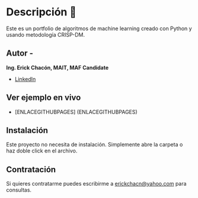 # Descripción 🚨
Este es un portfolio de algoritmos de machine learning creado con Python y usando metodología CRISP-DM. 

## Autor -
**Ing. Erick Chacón, MAIT, MAF Candidate**

* [LinkedIn](https://www.linkedin.com/in/erickfernandochacon/)

## Ver ejemplo en vivo
- [ENLACEGITHUBPAGES] (ENLACEGITHUBPAGES)

## Instalación
Este proyecto no necesita de instalación. Simplemente abre la carpeta o haz doble click en el archivo.

## Contratación
Si quieres contratarme puedes escribirme a erickchacn@yahoo.com para consultas.
